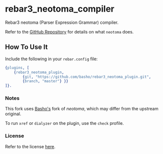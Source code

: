 # rebar3_neotoma_compiler
Rebar3 neotoma (Parser Expression Grammar) compiler.

Refer to the [GitHub Repository](https://github.com/basho/neotoma) for details on what `neotoma` does.

## How To Use It

Include the following in your `rebar.config` file:

```erlang
{plugins, [
    {rebar3_neotoma_plugin,
        {git, "https://github.com/basho/rebar3_neotoma_plugin.git",
        {branch, "master"} }}
]}.
```

### Notes

This fork uses [Basho's](http://www.basho.com) fork of _neotoma_, which may differ from the upstream original.

To run `xref` or `dialyzer` on the plugin, use the `check` profile.

### License

Refer to the license [here](LICENSE).

